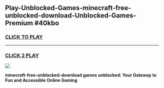 
## Play-Unblocked-Games-minecraft-free-unblocked-download-Unblocked-Games-Premium #40kbo
<h3>
<a href="https://premium.freeplayer.one?title=minecraft-free-unblocked-download&ref=12M">CLICK TO PLAY</a></h3>
<hr>

<h3>
<a href="https://premium.freeplayer.one?title=minecraft-free-unblocked-download&ref=12M">CLICK 2 PLAY</a>
  
</h3>

<a href="https://premium.freeplayer.one?title=minecraft-free-unblocked-download&ref=12M"><img src="https://clearcache.store/games.png"></a>


**minecraft-free-unblocked-download games unblocked: Your Gateway to Fun and Accessible Online Gaming**
